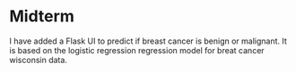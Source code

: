# Midterm

I have added a Flask UI to predict if breast cancer is benign or malignant.
It is based on the logistic regression regression model for breat cancer wisconsin data.
